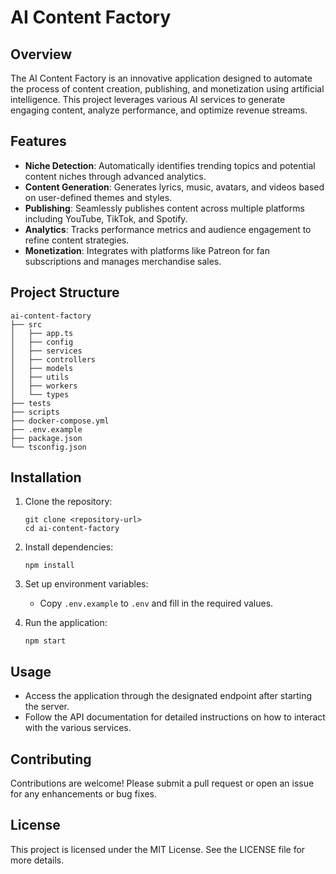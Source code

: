 # AI Content Factory

## Overview
The AI Content Factory is an innovative application designed to automate the process of content creation, publishing, and monetization using artificial intelligence. This project leverages various AI services to generate engaging content, analyze performance, and optimize revenue streams.

## Features
- **Niche Detection**: Automatically identifies trending topics and potential content niches through advanced analytics.
- **Content Generation**: Generates lyrics, music, avatars, and videos based on user-defined themes and styles.
- **Publishing**: Seamlessly publishes content across multiple platforms including YouTube, TikTok, and Spotify.
- **Analytics**: Tracks performance metrics and audience engagement to refine content strategies.
- **Monetization**: Integrates with platforms like Patreon for fan subscriptions and manages merchandise sales.

## Project Structure
```
ai-content-factory
├── src
│   ├── app.ts
│   ├── config
│   ├── services
│   ├── controllers
│   ├── models
│   ├── utils
│   ├── workers
│   └── types
├── tests
├── scripts
├── docker-compose.yml
├── .env.example
├── package.json
└── tsconfig.json
```

## Installation
1. Clone the repository:
   ```
   git clone <repository-url>
   cd ai-content-factory
   ```

2. Install dependencies:
   ```
   npm install
   ```

3. Set up environment variables:
   - Copy `.env.example` to `.env` and fill in the required values.

4. Run the application:
   ```
   npm start
   ```

## Usage
- Access the application through the designated endpoint after starting the server.
- Follow the API documentation for detailed instructions on how to interact with the various services.

## Contributing
Contributions are welcome! Please submit a pull request or open an issue for any enhancements or bug fixes.

## License
This project is licensed under the MIT License. See the LICENSE file for more details.